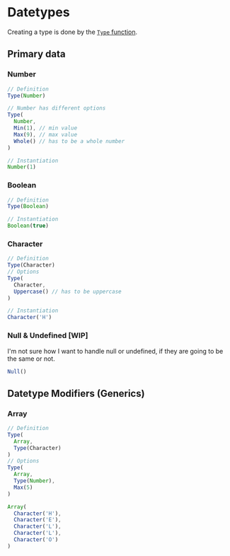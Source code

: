 # Datetypes

Creating a type is done by the [`Type` function](./functions#type.md).

## Primary data

### Number

```js
// Definition
Type(Number)

// Number has different options
Type(
  Number,
  Min(1), // min value
  Max(9), // max value
  Whole() // has to be a whole number
)

// Instantiation
Number(1)
```

### Boolean

```js
// Definition
Type(Boolean)

// Instantiation
Boolean(true)
```

### Character

```js
// Definition
Type(Character)
// Options
Type(
  Character,
  Uppercase() // has to be uppercase
)

// Instantiation
Character('H')
```

### Null & Undefined [WIP]
I'm not sure how I want to handle null or undefined, if they are going to be the same or not.

```js
Null()
```

## Datetype Modifiers (Generics)

### Array

```js
// Definition
Type(
  Array,
  Type(Character)
)
// Options
Type(
  Array,
  Type(Number),
  Max(5)
)

Array(
  Character('H'),
  Character('E'),
  Character('L'),
  Character('L'),
  Character('O')
)
```

